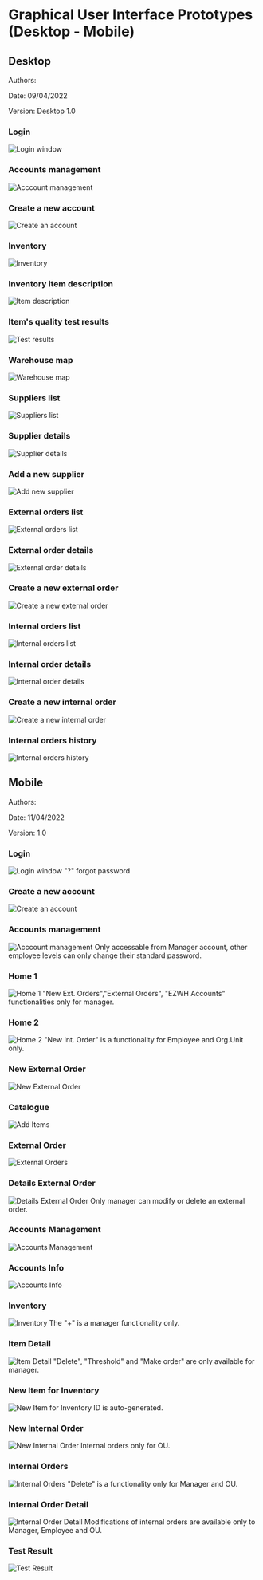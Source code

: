 # Graphical User Interface Prototypes (Desktop - Mobile)

## Desktop

Authors: 

Date: 09/04/2022

Version: Desktop 1.0

### Login

![Login window](./GUI/Desktop/00%20Login.png "Login")

### Accounts management

![Acccount management](./GUI/Desktop/01%20Account%20management-users.png "Acccount management")

### Create a new account

![Create an account](./GUI/Desktop/02%20Account%20management-create%20account.png "Create an account")

### Inventory

![Inventory](./GUI/Desktop/03%20Inventory.png "Inventory")

### Inventory item description

![Item description](./GUI/Desktop/04%20Item%20description.png "Item description")

### Item's quality test results

![Test results](./GUI/Desktop/05%20Test%20results.png "Test results")

### Warehouse map

![Warehouse map](./GUI/Desktop/06%20Warehouse%20map.png "Warehouse map")

### Suppliers list

![Suppliers list](./GUI/Desktop/07%20Suppliers%20list.png "Suppliers list")

### Supplier details

![Supplier details](./GUI/Desktop/08%20Supplier%20details.png "Supplier details")

### Add a new supplier

![Add new supplier](./GUI/Desktop/09%20New%20supplier.png "Add a new supplier")

### External orders list

![External orders list](./GUI/Desktop/10%20External%20orders.png "External orders list")

### External order details

![External order details](./GUI/Desktop/11%20External%20order%20details.png "External order details")

### Create a new external order

![Create a new external order](./GUI/Desktop/12%20New%20external%20order.png "Create a new external order")

### Internal orders list

![Internal orders list](./GUI/Desktop/13%20Internal%20orders.png "Internal orders list")

### Internal order details

![Internal order details](./GUI/Desktop/14%20Internal%20order%20details.png "Internal order details")

### Create a new internal order

![Create a new internal order](./GUI/Desktop/15%20New%20internal%20order.png "Create a new internal order")

### Internal orders history

![Internal orders history](./GUI/Desktop/16%20Internal%20orders%20history.png "Internal orders history")

## Mobile

Authors: 

Date: 11/04/2022

Version: 1.0

### Login

![Login window](./GUI/Mobile/Log%20In.png "Login")
"?" forgot password

### Create a new account

![Create an account](.\GUI\Mobile\Sign%20Up.png "Create an account")

### Accounts management

![Acccount management](./GUI/Mobile/Profile%20Management.png "Acccount management")
Only accessable from Manager account, other employee levels can only change their standard password.

### Home 1

![Home 1](./GUI/Mobile/Home.png "Home 1")
"New Ext. Orders","External Orders", "EZWH Accounts" functionalities only for manager.

### Home 2

![Home 2](./GUI/Mobile/Home%202.png "Home 2")
"New Int. Order" is a functionality for Employee and Org.Unit only.

### New External Order

![New External Order](./GUI/Mobile/New%20External%20Order.png "New External Order")

### Catalogue

![Add Items](./GUI/Mobile/Catalogue.png "Add Items")

### External Order

![External Orders](./GUI/Mobile/External%20Orders.png "External Orders")

### Details External Order

![Details External Order](./GUI/Mobile/Details%20Ext.%20Order.png "Details External Order")
Only manager can modify or delete an external order.

### Accounts Management

![Accounts Management](./GUI/Mobile/Accounts.png "Accounts Management")

### Accounts Info

![Accounts Info](./GUI/Mobile/Accounts%20Info.png "Accounts Info")

### Inventory

![Inventory](./GUI/Mobile/Inventory.png "Inventory")
The "+" is a manager functionality only.

### Item Detail

![Item Detail](./GUI/Mobile/Item%20Detail.png "Item Detail")
"Delete", "Threshold" and "Make order" are only available for manager.

### New Item for Inventory

![New Item for Inventory](./GUI/Mobile/New%20Item%20for%20Inventory.png "New Item for Inventory")
ID is auto-generated.

### New Internal Order

![New Internal Order](./GUI/Mobile/New%20Internal%20Order.png "New Internal Order")
Internal orders only for OU.

### Internal Orders
![Internal Orders](./GUI/Mobile/Internal%20Orders.png "Internal Orders")
"Delete" is a functionality only for Manager and OU.

### Internal Order Detail
![Internal Order Detail](./GUI/Mobile/Internal%20Order%20Detail.png "Internal Order Detail")
Modifications of internal orders are available only to Manager, Employee and OU.

### Test Result
![Test Result](./GUI/Mobile/Test%20Result.png "Test Result")
